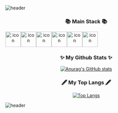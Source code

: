 ![header](https://capsule-render.vercel.app/api?type=waving&color=_custom_gradient&color=0:8AA8EF,100:B792F2&height=250&section=header&text=MyeongJin&fontSize=70&fontAlign=70&animation=fadeIn)

<h3 align="center">📚 Main Stack 📚</h3>
<div align="center" style="display: flex; align-items: flex-start;">
  <img src="https://techstack-generator.vercel.app/sass-icon.svg" alt="icon" width="48" height="48" />
  <img src="https://techstack-generator.vercel.app/js-icon.svg" alt="icon" width="48" height="48" />
  <img src="https://techstack-generator.vercel.app/ts-icon.svg" alt="icon" width="48" height="48" />
  <img src="https://techstack-generator.vercel.app/react-icon.svg" alt="icon" width="48" height="48" />
  <img src="https://techstack-generator.vercel.app/redux-icon.svg" alt="icon" width="48" height="48" />
  <img src="https://techstack-generator.vercel.app/restapi-icon.svg" alt="icon" width="48" height="48" />
</div>

<h3 align="center">✨ My Github Stats ✨</h3>
<div align="center">
  
[![Anurag's GitHub stats](https://github-readme-stats.vercel.app/api?username=k-m-jin&show_icons=true&count_private=true)](https://github.com/anuraghazra/github-readme-stats)
  
</div>

<h3 align="center"> 🖋 My Top Langs 🖋 </h3>
<div align="center">
  
[![Top Langs](https://github-readme-stats.vercel.app/api/top-langs/?username=k-m-jin&hide=html,scss,css,shell&layout=compact)](https://github.com/anuraghazra/github-readme-stats)
  
</div>

![header](https://capsule-render.vercel.app/api?type=waving&color=_custom_gradient&color=0:8AA8EF,100:B792F2&height=150&section=footer&text=&fontSize=70&fontAlign=70&animation=fadeIn)
